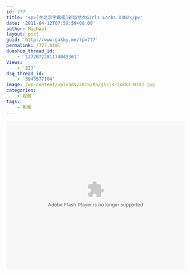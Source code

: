 ```yaml
---
id: 777
title: '<p>[衣之恋字幕组]新垣结衣Girls Locks 0302</p>'
date: '2011-04-12T07:59:59+08:00'
author: Michael
layout: post
guid: 'http://www.gakky.me/?p=777'
permalink: /777.html
duoshuo_thread_id:
    - '1272072281174049361'
Views:
    - '223'
dsq_thread_id:
    - '3945577104'
image: /wp-content/uploads/2015/05/girls-locks-0302.jpg
categories:
    - 视频
tags:
    - 影像
---
```


<object height="394" width="473"><param name="allowscriptaccess" value="sameDomain"></param><param name="wmode" value="transparent"></param><param name="movie" value="http://player.youku.com/player.php/sid/XMjQ5Njc4MDgw/v.swf"></param><param name="allowfullscreen" value="true"></param><embed allowfullscreen="true" allowscriptaccess="sameDomain" height="394" src="http://player.youku.com/player.php/sid/XMjQ5Njc4MDgw/v.swf" type="application/x-shockwave-flash" width="473" wmode="transparent"></embed></object>